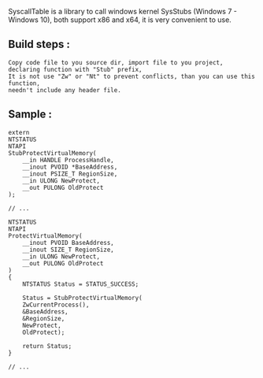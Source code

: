 SyscallTable is a library to call windows kernel SysStubs (Windows 7 - Windows 10), 
both support x86 and x64, it is very convenient to use.

## Build steps :
	Copy code file to you source dir, import file to you project, declaring function with "Stub" prefix, 
	It is not use "Zw" or "Nt" to prevent conflicts, than you can use this function, 
	needn't include any header file.
	
## Sample :

	extern
	NTSTATUS
	NTAPI
	StubProtectVirtualMemory(
	    __in HANDLE ProcessHandle,
	    __inout PVOID *BaseAddress,
	    __inout PSIZE_T RegionSize,
	    __in ULONG NewProtect,
	    __out PULONG OldProtect
	);

	// ...
		
	NTSTATUS
	NTAPI
	ProtectVirtualMemory(
	    __inout PVOID BaseAddress,
	    __inout SIZE_T RegionSize,
	    __in ULONG NewProtect,
	    __out PULONG OldProtect
	)
	{
	    NTSTATUS Status = STATUS_SUCCESS;

	    Status = StubProtectVirtualMemory(
		ZwCurrentProcess(),
		&BaseAddress,
		&RegionSize,
		NewProtect,
		OldProtect);

	    return Status;
	}

	// ...
	